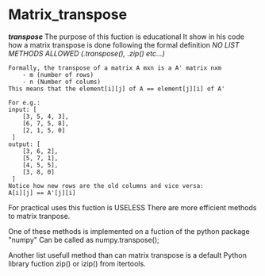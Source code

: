# Matrix_transpose
___transpose___
The purpose of this fuction is educational
It show in his code how a matrix transpose
is done following the formal definition
*NO LIST METHODS ALLOWED (.transpose(), .zip() etc...)*

    Formally, the transpose of a matrix A mxn is a A' matrix nxm
        - m (number of rows)
        - n (Number of colums)
    This means that the element[i][j] of A == element[j][i] of A'
    
    For e.g.:
    input: [
        [3, 5, 4, 3], 
        [6, 7, 5, 8], 
        [2, 1, 5, 0]
     ] 
    output: [
        [3, 6, 2],
        [5, 7, 1],
        [4, 5, 5],
        [3, 8, 0]
     ]
    Notice how new rows are the old columns and vice versa:
    A[i][j] == A'[j][i]

 For practical uses this fuction is USELESS
 There are more efficient methods to matrix tranpose.

 One of these methods is implemented on a fuction of
 the python package "numpy"
 Can be called as numpy.transpose();

 Another list usefull method than can matrix transpose is a
 default Python library fuction zip() or izip() from itertools.
